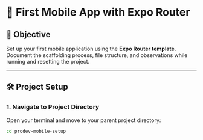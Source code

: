 # 📱 First Mobile App with Expo Router

## 🎯 Objective
Set up your first mobile application using the **Expo Router template**.  
Document the scaffolding process, file structure, and observations while running and resetting the project.

---

## 🛠️ Project Setup

### 1. Navigate to Project Directory
Open your terminal and move to your parent project directory:

```bash
cd prodev-mobile-setup
